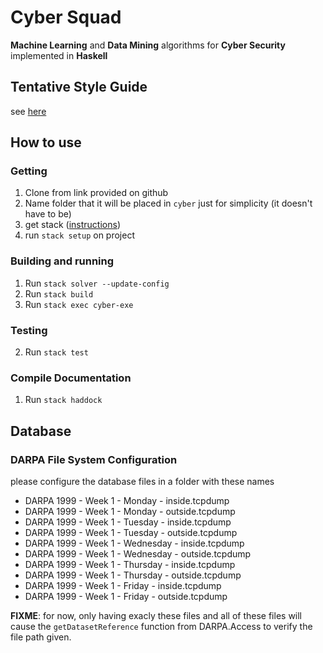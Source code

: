 Cyber Squad
===========

**Machine Learning** and **Data Mining** algorithms for **Cyber Security** implemented in **Haskell**

Tentative Style Guide
------------------------

see [here](https://github.com/tibbe/haskell-style-guide/blob/master/haskell-style.md)

How to use
----------

### Getting

1. Clone from link provided on github
2. Name folder that it will be placed in `cyber` just for simplicity (it doesn't have to be)
3. get stack ([instructions](https://docs.haskellstack.org/en/stable/README/))
4. run `stack setup` on project

### Building and running

1. Run `stack solver --update-config`
2. Run `stack build`
3. Run `stack exec cyber-exe`

### Testing

2. Run `stack test`

### Compile Documentation

1. Run `stack haddock`

Database
--------

### DARPA File System Configuration

please configure the database files in a folder with these names

- DARPA 1999 - Week 1 - Monday - inside.tcpdump
- DARPA 1999 - Week 1 - Monday - outside.tcpdump
- DARPA 1999 - Week 1 - Tuesday - inside.tcpdump
- DARPA 1999 - Week 1 - Tuesday - outside.tcpdump
- DARPA 1999 - Week 1 - Wednesday - inside.tcpdump
- DARPA 1999 - Week 1 - Wednesday - outside.tcpdump
- DARPA 1999 - Week 1 - Thursday - inside.tcpdump
- DARPA 1999 - Week 1 - Thursday - outside.tcpdump
- DARPA 1999 - Week 1 - Friday - inside.tcpdump
- DARPA 1999 - Week 1 - Friday - outside.tcpdump

**FIXME**: for now, only having exacly these files and all of these files will cause the `getDatasetReference` function from DARPA.Access to verify the file path given.
